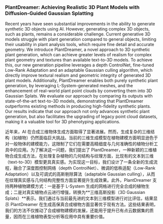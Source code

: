 ### PlantDreamer: Achieving Realistic 3D Plant Models with Diffusion-Guided Gaussian Splatting

Recent years have seen substantial improvements in the ability to generate synthetic 3D objects using AI. However, generating complex 3D objects, such as plants, remains a considerable challenge. Current generative 3D models struggle with plant generation compared to general objects, limiting their usability in plant analysis tools, which require fine detail and accurate geometry. We introduce PlantDreamer, a novel approach to 3D synthetic plant generation, which can achieve greater levels of realism for complex plant geometry and textures than available text-to-3D models. To achieve this, our new generation pipeline leverages a depth ControlNet, fine-tuned Low-Rank Adaptation and an adaptable Gaussian culling algorithm, which directly improve textural realism and geometric integrity of generated 3D plant models. Additionally, PlantDreamer enables both purely synthetic plant generation, by leveraging L-System-generated meshes, and the enhancement of real-world plant point clouds by converting them into 3D Gaussian Splats. We evaluate our approach by comparing its outputs with state-of-the-art text-to-3D models, demonstrating that PlantDreamer outperforms existing methods in producing high-fidelity synthetic plants. Our results indicate that our approach not only advances synthetic plant generation, but also facilitates the upgrading of legacy point cloud datasets, making it a valuable tool for 3D phenotyping applications.

近年来，AI 在合成三维物体生成方面取得了显著进展。然而，生成复杂的三维结构（如植物）仍然面临巨大挑战。当前的三维生成模型在植物建模方面明显逊色于对一般物体的建模能力，这限制了它们在需要高精细度与几何准确性的植物分析工具中的应用。为了解决这一问题，我们提出了 PlantDreamer，一种新颖的三维植物合成生成方法，在处理复杂植物的几何结构与纹理方面，比现有的文本到三维（text-to-3D）模型更具真实感。为实现这一目标，我们设计了一条全新的生成流程，融合了深度图控制网络（depth ControlNet）、微调的低秩适配（Low-Rank Adaptation）以及可调式的高斯剔除算法（adaptable Gaussian culling），从而在纹理真实感与几何结构完整性方面显著提升生成效果。此外，PlantDreamer 支持两种植物建模方式：一是基于 L-System 生成的网格进行完全合成的植物生成；二是对真实植物点云进行增强，转换为**三维高斯投影（3D Gaussian Splats）**表示。我们通过与当前最先进的文本到三维模型进行对比评估，结果显示 PlantDreamer 在生成高保真合成植物方面显著优于现有方法。这些结果表明，我们的方法不仅推动了合成植物建模的发展，还能用于提升已有点云数据集的质量，因而在三维植物表型分析等应用中具有重要价值。
